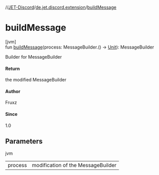 //[JET-Discord](../../index.md)/[de.jet.discord.extension](index.md)/[buildMessage](build-message.md)

# buildMessage

[jvm]\
fun [buildMessage](build-message.md)(process: MessageBuilder.() -&gt; [Unit](https://kotlinlang.org/api/latest/jvm/stdlib/kotlin/-unit/index.html)): MessageBuilder

Builder for MessageBuilder

#### Return

the modified MessageBuilder

#### Author

Fruxz

#### Since

1.0

## Parameters

jvm

| | |
|---|---|
| process | modification of the MessageBuilder |
